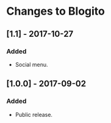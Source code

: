 # Changes to Blogito

## [1.1] - 2017-10-27

### Added
- Social menu.


## [1.0.0] - 2017-09-02

### Added
- Public release.
